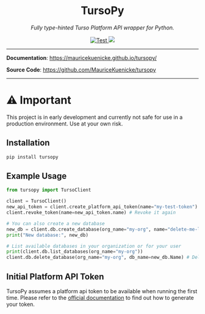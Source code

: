 <h1 align="center">
  TursoPy
</h1>

<p align="center">
    <em>Fully type-hinted Turso Platform API wrapper for Python.</em>
</p>

<p align="center">
<a href="https://github.com/MauriceKuenicke/tursopy/actions/workflows/cicd.yml?query=workflow%3ACICD+branch%3Amain++" target="_blank">
    <img src="https://github.com/MauriceKuenicke/tursopy/actions/workflows/cicd.yml/badge.svg?branch=main" alt="Test">
</a>
<a href="https://codecov.io/gh/MauriceKuenicke/tursopy" > 
    <img src="https://codecov.io/gh/MauriceKuenicke/tursopy/branch/main/graph/badge.svg?token=NYH162MDJD"/> 
</a>
</p>

---

**Documentation**: <a href="https://mauricekuenicke.github.io/tursopy/" target="_blank">https://mauricekuenicke.github.io/tursopy/</a>

**Source Code**: <a href="https://github.com/MauriceKuenicke/tursopy" target="_blank">https://github.com/MauriceKuenicke/tursopy</a>

---

# ⚠️ Important
This project is in early development and currently not safe for use in a production environment. Use at your own risk.

## Installation
```sh
pip install tursopy
```

## Example Usage
```py
from tursopy import TursoClient

client = TursoClient()
new_api_token = client.create_platform_api_token(name="my-test-token")  # Create a new platform token
client.revoke_token(name=new_api_token.name) # Revoke it again

# You can also create a new database
new_db = client.db.create_database(org_name="my-org", name="delete-me-later")
print("New database:", new_db)

# List available databases in your organization or for your user
print(client.db.list_databases(org_name="my-org"))
client.db.delete_database(org_name="my-org", db_name=new_db.Name) # Delete your database again
```

## Initial Platform API Token
TursoPy assumes a platform api token to be available when running the first time. Please refer to the
[official documentation](https://docs.turso.tech/cli/auth/token) to find out how to generate your token.